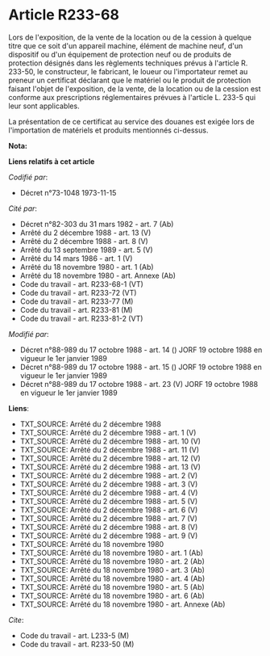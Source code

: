 # Article R233-68

Lors de l'exposition, de la vente de la location ou de la cession à quelque titre que ce soit d'un appareil machine, élément
de machine neuf, d'un dispositif ou d'un équipement de protection neuf ou de produits de protection désignés dans les
règlements techniques prévus à l'article R. 233-50, le constructeur, le fabricant, le loueur ou l'importateur remet au
preneur un certificat déclarant que le matériel ou le produit de protection faisant l'objet de l'exposition, de la vente, de
la location ou de la cession est conforme aux prescriptions réglementaires prévues à l'article L. 233-5 qui leur sont
applicables.

La présentation de ce certificat au service des douanes est exigée lors de l'importation de matériels et produits mentionnés
ci-dessus.

**Nota:**



**Liens relatifs à cet article**

_Codifié par_:

  - Décret n°73-1048 1973-11-15

_Cité par_:

  - Décret n°82-303 du 31 mars 1982 - art. 7 (Ab)
  - Arrêté du 2 décembre 1988 - art. 13 (V)
  - Arrêté du 2 décembre 1988 - art. 8 (V)
  - Arrêté du 13 septembre 1989 - art. 5 (V)
  - Arrêté du 14 mars 1986 - art. 1 (V)
  - Arrêté du 18 novembre 1980 - art. 1 (Ab)
  - Arrêté du 18 novembre 1980 - art. Annexe (Ab)
  - Code du travail - art. R233-68-1 (VT)
  - Code du travail - art. R233-72 (VT)
  - Code du travail - art. R233-77 (M)
  - Code du travail - art. R233-81 (M)
  - Code du travail - art. R233-81-2 (VT)

_Modifié par_:

  - Décret n°88-989 du 17 octobre 1988 - art. 14 () JORF 19 octobre 1988 en vigueur le 1er janvier 1989
  - Décret n°88-989 du 17 octobre 1988 - art. 15 () JORF 19 octobre 1988 en vigueur le 1er janvier 1989
  - Décret n°88-989 du 17 octobre 1988 - art. 23 (V) JORF 19 octobre 1988 en vigueur le 1er janvier 1989

**Liens**:

  - TXT_SOURCE: Arrêté du 2 décembre 1988
  - TXT_SOURCE: Arrêté du 2 décembre 1988 - art. 1 (V)
  - TXT_SOURCE: Arrêté du 2 décembre 1988 - art. 10 (V)
  - TXT_SOURCE: Arrêté du 2 décembre 1988 - art. 11 (V)
  - TXT_SOURCE: Arrêté du 2 décembre 1988 - art. 12 (V)
  - TXT_SOURCE: Arrêté du 2 décembre 1988 - art. 13 (V)
  - TXT_SOURCE: Arrêté du 2 décembre 1988 - art. 2 (V)
  - TXT_SOURCE: Arrêté du 2 décembre 1988 - art. 3 (V)
  - TXT_SOURCE: Arrêté du 2 décembre 1988 - art. 4 (V)
  - TXT_SOURCE: Arrêté du 2 décembre 1988 - art. 5 (V)
  - TXT_SOURCE: Arrêté du 2 décembre 1988 - art. 6 (V)
  - TXT_SOURCE: Arrêté du 2 décembre 1988 - art. 7 (V)
  - TXT_SOURCE: Arrêté du 2 décembre 1988 - art. 8 (V)
  - TXT_SOURCE: Arrêté du 2 décembre 1988 - art. 9 (V)
  - TXT_SOURCE: Arrêté du 18 novembre 1980
  - TXT_SOURCE: Arrêté du 18 novembre 1980 - art. 1 (Ab)
  - TXT_SOURCE: Arrêté du 18 novembre 1980 - art. 2 (Ab)
  - TXT_SOURCE: Arrêté du 18 novembre 1980 - art. 3 (Ab)
  - TXT_SOURCE: Arrêté du 18 novembre 1980 - art. 4 (Ab)
  - TXT_SOURCE: Arrêté du 18 novembre 1980 - art. 5 (Ab)
  - TXT_SOURCE: Arrêté du 18 novembre 1980 - art. 6 (Ab)
  - TXT_SOURCE: Arrêté du 18 novembre 1980 - art. Annexe (Ab)

_Cite_:

  - Code du travail - art. L233-5 (M)
  - Code du travail - art. R233-50 (M)
